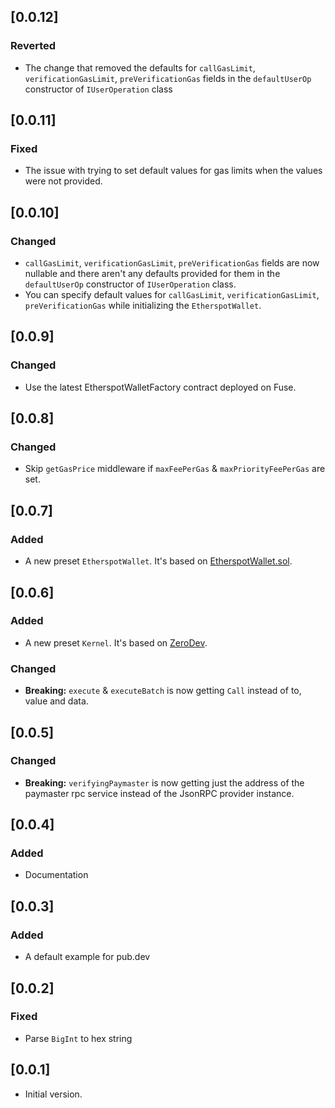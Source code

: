 ## [0.0.12]

### Reverted
- The change that removed the defaults for `callGasLimit`, `verificationGasLimit`,
`preVerificationGas` fields in the `defaultUserOp` constructor of `IUserOperation` class

## [0.0.11]

### Fixed
- The issue with trying to set default values for gas limits
when the values were not provided.

## [0.0.10]

### Changed
- `callGasLimit`, `verificationGasLimit`, `preVerificationGas` fields are now nullable
and there aren't any defaults provided for them in the `defaultUserOp` constructor of
`IUserOperation` class.
- You can specify default values for `callGasLimit`, `verificationGasLimit`,
`preVerificationGas` while initializing the `EtherspotWallet`.

## [0.0.9]

### Changed
- Use the latest EtherspotWalletFactory contract deployed on Fuse.

## [0.0.8]

### Changed
- Skip `getGasPrice` middleware if `maxFeePerGas` & `maxPriorityFeePerGas` are set.

## [0.0.7]

### Added
- A new preset `EtherspotWallet`. It's based on [EtherspotWallet.sol](https://github.com/etherspot/etherspot-prime-contracts/blob/master/src/wallet/EtherspotWallet.sol).

## [0.0.6]

### Added
- A new preset `Kernel`. It's based on [ZeroDev](https://docs.zerodev.app/).

### Changed
- **Breaking:** `execute` & `executeBatch` is now getting `Call` instead of to, value and data.

## [0.0.5]

### Changed
- **Breaking:** `verifyingPaymaster` is now getting just the address of the paymaster rpc service instead of the JsonRPC provider instance.

## [0.0.4]

### Added
- Documentation

## [0.0.3]

### Added
- A default example for pub.dev

## [0.0.2]

### Fixed
- Parse `BigInt` to hex string

## [0.0.1]

- Initial version.
